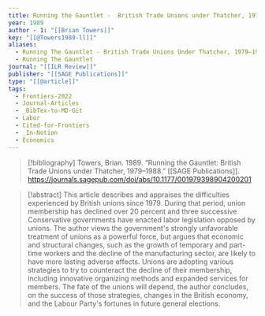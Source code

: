 ```yaml
---
title: Running the Gauntlet -  British Trade Unions under Thatcher, 1979–1988
year: 1989
author - 1: "[[Brian Towers]]"
key: "[[@Towers1989-ll]]"
aliases:
  - Running The Gauntlet - British Trade Unions Under Thatcher, 1979–1988
  - Running The Gauntlet
journal: "[[ILR Review]]"
publisher: "[[SAGE Publications]]"
type: "[[@article]]"
tags:
  - Frontiers-2022
  - Journal-Articles
  - _BibTex-to-MD-Git
  - Labor
  - Cited-for-Frontiers
  - _In-Notion
  - Economics
---
```


> [!bibliography]
> Towers, Brian. 1989. “Running the Gauntlet: British Trade Unions under Thatcher, 1979–1988.” [[SAGE Publications]]. https://journals.sagepub.com/doi/abs/10.1177/001979398904200201

> [!abstract]
> This article describes and appraises the difficulties experienced by British unions since 1979. During that period, union membership has declined over 20 percent and three successive Conservative governments have enacted labor legislation opposed by unions. The author views the government's strongly unfavorable treatment of unions as a powerful force, but argues that economic and structural changes, such as the growth of temporary and part-time workers and the decline of the manufacturing sector, are likely to have more lasting adverse effects. Unions are adopting various strategies to try to counteract the decline of their membership, including innovative organizing methods and expanded services for members. The fate of the unions will depend, the author concludes, on the success of those strategies, changes in the British economy, and the Labour Party's fortunes in future general elections.